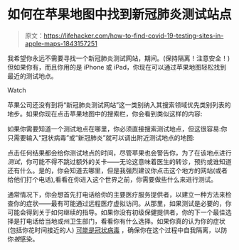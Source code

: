 # 如何在苹果地图中找到新冠肺炎测试站点

> 原文：<https://lifehacker.com/how-to-find-covid-19-testing-sites-in-apple-maps-1843157251>

我希望你永远不需要寻找一个新冠肺炎测试网站，期间。(保持隔离！注意安全！)但如果你有，而且你用的是 iPhone 或 iPad，你现在可以通过苹果地图轻松找到最近的测试地点。

Watch

苹果公司还没有到将“新冠肺炎测试网站”这一类别纳入其搜索领域优先类别列表的地步。如果你现在点击苹果地图中的搜索栏，你会看到类似这样的内容:

如果你需要知道一个测试地点在哪里，你必须直接搜索测试地点，但这很容易:你只需要输入“冠状病毒”或“新冠肺炎”就可以调出附近测试地点的地图:

点击任何结果都会给你测试地点的时间，尽管苹果也会警告你，为了在该地点进行*测试*，你可能不得不跳过额外的关卡——无论这意味着医生的转诊，预约或谁知道还有什么。是的，你会知道去哪里，但是我强烈建议你点击这个地方的网站(或者给他们打个电话),看看在你进入这个世界之前，你需要做些什么来进行测试。

通常情况下，你会想首先打电话给你的主要医疗服务提供者，以建立一种方法来检查你的症状——最有可能通过远程医疗虚拟访问。从那里，如果测试是必要的，你可能会得到关于如何继续的指导。如果你没有初级保健提供者，你的下一个最佳选择是打电话给当地或州卫生部门，看看你有什么选择。如果你真的认为你的症状(包括你花时间接近的人) [可能是冠状病毒](https://www.cdc.gov/coronavirus/2019-ncov/symptoms-testing/testing.html) ，确保你在这个过程中自我隔离，以防你*被*感染。